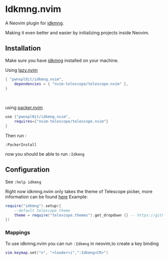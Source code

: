 # Idkmng.nvim
A Neovim plugin for [idkmng](https://github.com/pwnxpl0it/idkmng).

Making it even better and easier by initializing projects inside Neovim.

## Installation
Make sure you have [idkmng](https://github.com/pwnxpl0it/idkmng) installed on your machine.  <!--TODO autoinstall idkmng-->
<br>

Using [lazy.nvim](https://github.com/folke/lazy.nvim)

```lua
{ "pwnxpl0it/idkmng.nvim",
    dependencies = { "nvim-telescope/telescope.nvim" },
}
```

<br>

using [packer.nvim](https://github.com/wbthomason/packer.nvim) 

```lua
use {"pwnxpl0it/idkmng.nvim",
    requires={"nvim-telescope/telescope.nvim"}
}
```
Then run :
```
:PackerInstall
```

now you should be able to run `:Idkmng`

## Configuration
See `:help idkmng`

Right now idkmng.nvim only takes the theme of Telescope picker, more information can be found [here](https://github.com/nvim-telescope/telescope.nvim#themes) 
Example:

```lua
require("idkmng").setup({
    --default telescope theme
    theme = require("telescope.themes").get_dropdown {} -- https://github.com/nvim-telescope/telescope.nvim#themes 
})
```

### Mappings
To use idkmng.nvim you can run `:Idkmng` in neovim,to create a key binding 

```lua
vim.keymap.set("n", "<leader>i",":Idkmng<CR>")
```
